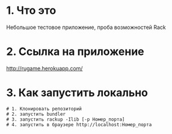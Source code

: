 # 1. Что это

Небольшое тестовое приложение, проба возможностей Rack

# 2. Ссылка на приложение

http://rugame.herokuapp.com/

# 3. Как запустить локально

```
# 1. Клонировать репозиторий
# 2. запустить bundler
# 3. запустить rackup -Ilib [-p Номер_порта]
# 4. запустить в браузере http://localhost:Номер_порта
```
